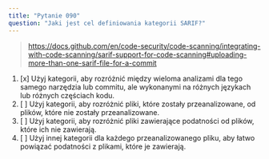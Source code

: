```yaml
---
title: "Pytanie 090"
question: "Jaki jest cel definiowania kategorii SARIF?"
---
```



> https://docs.github.com/en/code-security/code-scanning/integrating-with-code-scanning/sarif-support-for-code-scanning#uploading-more-than-one-sarif-file-for-a-commit
1. [x] Użyj kategorii, aby rozróżnić między wieloma analizami dla tego samego narzędzia lub commitu, ale wykonanymi na różnych językach lub różnych częściach kodu.
1. [ ] Użyj kategorii, aby rozróżnić pliki, które zostały przeanalizowane, od plików, które nie zostały przeanalizowane.
1. [ ] Użyj kategorii, aby rozróżnić pliki zawierające podatności od plików, które ich nie zawierają.
1. [ ] Użyj innej kategorii dla każdego przeanalizowanego pliku, aby łatwo powiązać podatności z plikami, które je zawierają.
